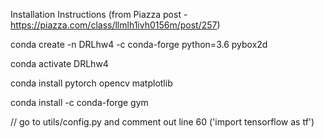 Installation Instructions (from Piazza post - https://piazza.com/class/llmlh1ivh0156m/post/257)

conda create -n DRLhw4 -c conda-forge python=3.6 pybox2d

conda activate DRLhw4

conda install pytorch opencv matplotlib

conda install -c conda-forge gym

// go to utils/config.py and comment out line 60 ('import tensorflow as tf')
